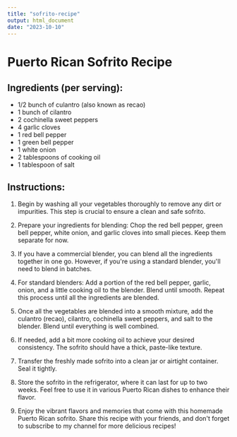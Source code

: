 ```yaml
---
title: "sofrito-recipe"
output: html_document
date: "2023-10-10"
---
```


# Puerto Rican Sofrito Recipe

## Ingredients (per serving):

-   1/2 bunch of culantro (also known as recao)
-   1 bunch of cilantro
-   2 cochinella sweet peppers
-   4 garlic cloves
-   1 red bell pepper
-   1 green bell pepper
-   1 white onion
-   2 tablespoons of cooking oil
-   1 tablespoon of salt

## Instructions:

1.  Begin by washing all your vegetables thoroughly to remove any dirt or impurities. This step is crucial to ensure a clean and safe sofrito.

2.  Prepare your ingredients for blending: Chop the red bell pepper, green bell pepper, white onion, and garlic cloves into small pieces. Keep them separate for now.

3.  If you have a commercial blender, you can blend all the ingredients together in one go. However, if you're using a standard blender, you'll need to blend in batches.

4.  For standard blenders: Add a portion of the red bell pepper, garlic, onion, and a little cooking oil to the blender. Blend until smooth. Repeat this process until all the ingredients are blended.

5.  Once all the vegetables are blended into a smooth mixture, add the culantro (recao), cilantro, cochinella sweet peppers, and salt to the blender. Blend until everything is well combined.

6.  If needed, add a bit more cooking oil to achieve your desired consistency. The sofrito should have a thick, paste-like texture.

7.  Transfer the freshly made sofrito into a clean jar or airtight container. Seal it tightly.

8.  Store the sofrito in the refrigerator, where it can last for up to two weeks. Feel free to use it in various Puerto Rican dishes to enhance their flavor.

9.  Enjoy the vibrant flavors and memories that come with this homemade Puerto Rican sofrito. Share this recipe with your friends, and don't forget to subscribe to my channel for more delicious recipes!
